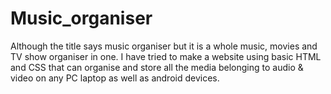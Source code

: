 # Music_organiser
Although the title says music organiser but it is a whole music, movies and TV show organiser in one. I have tried to make a website using basic HTML and CSS that can organise and store all the media belonging to audio &amp; video on any PC laptop as well as android devices.
